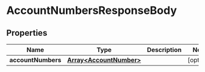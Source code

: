 # AccountNumbersResponseBody

## Properties
Name | Type | Description | Notes
------------ | ------------- | ------------- | -------------
**accountNumbers** | [**Array&lt;AccountNumber&gt;**](AccountNumber.md) |  | [optional] 


